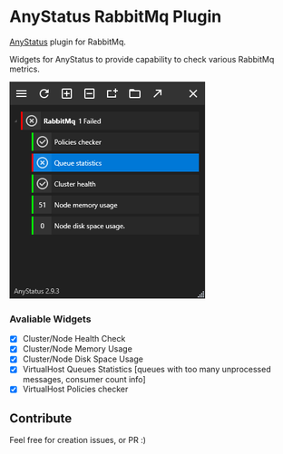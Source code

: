 # AnyStatus RabbitMq Plugin
[AnyStatus](https://www.anystat.us) plugin for RabbitMq.

Widgets for AnyStatus to provide capability to check various RabbitMq metrics.

![Screenshot](https://raw.githubusercontent.com/mt89vein/AnyStatus.RabbitMq/master/docs/screenshot.png)

### Avaliable Widgets

-  [x] Cluster/Node Health Check
-  [x] Cluster/Node Memory Usage
-  [x] Cluster/Node Disk Space Usage
-  [x] VirtualHost Queues Statistics [queues with too many unprocessed messages, consumer count info]
-  [x] VirtualHost Policies checker

## Contribute

Feel free for creation issues, or PR :)